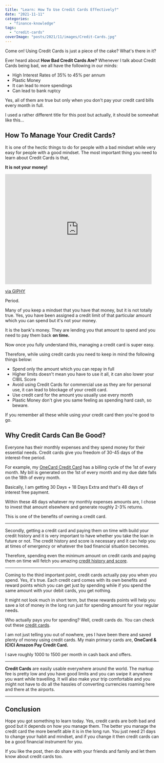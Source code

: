 ```yaml
---
title: "Learn: How To Use Credit Cards Effectively?"
date: "2021-11-11"
categories: 
  - "finance-knowledge"
tags: 
  - "credit-cards"
coverImage: "posts/2021/11/images/Credit-Cards.jpg"
---
```


Come on! Using Credit Cards is just a piece of the cake? What's there in it?

Ever heard about **How Bad Credit Cards Are?** Whenever I talk about Credit Cards being bad, we all have the following in our minds:

- High Interest Rates of 35% to 45% per annum
- Plastic Money
- It can lead to more spendings
- Can lead to bank ruptcy

Yes, all of them are true but only when you don't pay your credit card bills every month in full.

I used a rather different title for this post but actually, it should be somewhat like this...

## How To Manage Your Credit Cards?

It is one of the hectic things to do for people with a bad mindset while very easy for people with a good mindset. The most important thing you need to learn about Credit Cards is that,

**It is not your money!**

<iframe src="https://giphy.com/embed/l1Eth7HduuLnzHB2U" width="480" height="360" frameborder="0" class="giphy-embed" allowfullscreen></iframe>

[via GIPHY](https://giphy.com/gifs/spongebob-spongebob-squarepants-season-5-l1Eth7HduuLnzHB2U)

Period.

Many of you keep a mindset that you have that money, but it is not totally true. Yes, you have been assigned a credit limit of that particular amount which you can spend but it's not your money.

It is the bank's money. They are lending you that amount to spend and you need to pay them back **on time.**

Now once you fully understand this, managing a credit card is super easy.

Therefore, while using credit cards you need to keep in mind the following things below:

- Spend only the amount which you can repay in full
- Higher limits doesn't mean you have to use it all, it can also lower your CIBIL Score
- Avoid using Credit Cards for commercial use as they are for personal use, it can lead to blockage of your credit card.
- Use credit card for the amount you usually use every month
- Plastic Money don't give you same feeling as spending hard cash, so beware.

If you remember all these while using your credit card then you're good to go.

## Why Credit Cards Can Be Good?

Everyone has their monthly expenses and they spend money for their essential needs. Credit cards give you freedom of 30-45 days of the interest-free period.

For example, my [OneCard Credit Card](https://sastaeinstein.com/onecard-credit-card-review/) has a billing cycle of the 1st of every month. My bill is generated on the 1st of every month and my due date falls on the 18th of every month.

Basically, I am getting 30 Days + 18 Days Extra and that's 48 days of interest free payment.

Within these 48 days whatever my monthly expenses amounts are, I chose to invest that amount elsewhere and generate roughly 2-3% returns.

This is one of the benefits of owning a credit card.

* * *

Secondly, getting a credit card and paying them on time with build your credit history and it is very important to have whether you take the loan in future or not. The credit history and score is necessary and it can help you at times of emergency or whatever the bad financial situation becomes.

Therefore, spending even the minimum amount on credit cards and paying them on time will fetch you amazing [credit history and score](https://sastaeinstein.com/how-to-improve-credit-score-2021/).

* * *

Coming to the third important point, credit cards actually pay you when you spend. Yes, it's true. Each credit card comes with its own benefits and reward points which you can get just by spending while if you spend the same amount with your debit cards, you get nothing.

It might not look much in short term, but these rewards points will help you save a lot of money in the long run just for spending amount for your regular needs.

Who actually pays you for spending? Well, credit cards do. You can check out these [credit cards](https://sastaeinstein.com/which-credit-cards-are-best/).

I am not just telling you out of nowhere, yes I have been there and saved plenty of money using credit cards. My main primary cards are, **OneCard & ICICI Amazon Pay Credit Card.**

I save roughly 1000 to 1500 per month in cash back and offers.

* * *

**Credit Cards** are easily usable everywhere around the world. The markup fee is pretty low and you have good limits and you can swipe it anywhere you want while travelling. It will also make your trip comfortable and you might not have to do all the hassles of converting currencies roaming here and there at the airports.

* * *

## Conclusion

Hope you got something to learn today. Yes, credit cards are both bad and good but it depends on how you manage them. The better you manage the credit card the more benefit able it is in the long run. You just need 21 days to change your habit and mindset, and if you change it then credit cards can be a good financial instrument for you.

If you like the post, then do share with your friends and family and let them know about credit cards too.

